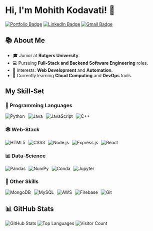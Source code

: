 # Hi, I'm Mohith Kodavati! 👋

[![Portfolio Badge](https://img.shields.io/badge/💼-My%20Portfolio-orange?style=for-the-badge)](https://mohithkodavati.vercel.app/)
[![LinkedIn Badge](https://img.shields.io/badge/-LinkedIn-blue?logo=linkedin&logoColor=white&style=for-the-badge)](https://www.linkedin.com/in/mohitkodavati/)
[![Gmail Badge](https://img.shields.io/badge/-Gmail-red?logo=gmail&logoColor=white&style=for-the-badge)](mailto:mohitkod178@gmail.com)

## 📚 About Me
- 🎓 Junior at **Rutgers University**.
- 💻 Pursuing **Full-Stack and Backend Software Engineering** roles.
- 🌟 Interests: **Web Development** and **Automation**.
- 🌱 Currently learning **Cloud Computing** and **DevOps** tools.

## My Skill-Set

### 🔧 Programming Languages
<div style="display: flex; gap: 10px;">
    <img src="https://img.shields.io/badge/-Python-3776AB?logo=python&logoColor=white&style=for-the-badge" alt="Python">
    <img src="https://img.shields.io/badge/-Java-007396?logo=java&logoColor=white&style=for-the-badge" alt="Java">
    <img src="https://img.shields.io/badge/-JavaScript-F7DF1E?logo=javascript&logoColor=black&style=for-the-badge" alt="JavaScript">
    <img src="https://img.shields.io/badge/-C++-00599C?logo=cplusplus&logoColor=white&style=for-the-badge" alt="C++">
</div>

### 🕸 Web-Stack
<div style="display: flex; gap: 10px;">
    <img src="https://img.shields.io/badge/-HTML5-E34F26?logo=html5&logoColor=white&style=for-the-badge" alt="HTML5">
    <img src="https://img.shields.io/badge/-CSS3-1572B6?logo=css3&logoColor=white&style=for-the-badge" alt="CSS3">
    <img src="https://img.shields.io/badge/-Node.js-339933?logo=node.js&logoColor=white&style=for-the-badge" alt="Node.js">
    <img src="https://img.shields.io/badge/-Express.js-000000?logo=express&logoColor=white&style=for-the-badge" alt="Express.js">
    <img src="https://img.shields.io/badge/-React-61DAFB?logo=react&logoColor=black&style=for-the-badge" alt="React">
</div>

### 📊 Data-Science
<div style="display: flex; gap: 10px;">
    <img src="https://img.shields.io/badge/-Pandas-150458?logo=pandas&logoColor=white&style=for-the-badge" alt="Pandas">
    <img src="https://img.shields.io/badge/-NumPy-013243?logo=numpy&logoColor=white&style=for-the-badge" alt="NumPy">
    <img src="https://img.shields.io/badge/-Conda-44A833?logo=anaconda&logoColor=white&style=for-the-badge" alt="Conda">
    <img src="https://img.shields.io/badge/-Jupyter-F37626?logo=jupyter&logoColor=white&style=for-the-badge" alt="Jupyter">
</div>

### 🔑 Other Skills
<div style="display: flex; gap: 10px;">
    <img src="https://img.shields.io/badge/-MongoDB-47A248?logo=mongodb&logoColor=white&style=for-the-badge" alt="MongoDB">
    <img src="https://img.shields.io/badge/-MySQL-4479A1?logo=mysql&logoColor=white&style=for-the-badge" alt="MySQL">
    <img src="https://img.shields.io/badge/-AWS-232F3E?logo=amazonaws&logoColor=white&style=for-the-badge" alt="AWS">
    <img src="https://img.shields.io/badge/-Firebase-FFCA28?logo=firebase&logoColor=black&style=for-the-badge" alt="Firebase">
    <img src="https://img.shields.io/badge/-Git-F05032?logo=git&logoColor=white&style=for-the-badge" alt="Git">
</div>

## 📊 GitHub Stats
![GitHub Stats](https://github-readme-stats.vercel.app/api?username=mohith174&show_icons=true&theme=dark)
![Top Languages](https://github-readme-stats.vercel.app/api/top-langs/?username=mohith174&layout=compact&theme=dark)
![Visitor Count](https://visitor-badge.laobi.icu/badge?page_id=mohith174.mohith174)
